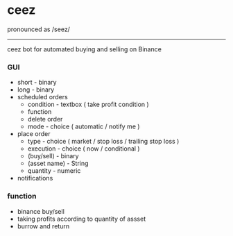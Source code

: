 # ceez 
pronounced as /seez/
___

ceez bot for automated buying and selling on Binance

### GUI

- short - binary
- long - binary
- scheduled orders
    - condition - textbox ( take profit condition )
    - function
    - delete order
    - mode - choice ( automatic / notify me )
- place order
    - type - choice ( market / stop loss / trailing stop loss )
    - execution - choice ( now / conditional )
    - (buy/sell) - binary
    - (asset name) - String
    - quantity - numeric
- notifications

### function

- binance buy/sell
- taking profits according to quantity of assset
- burrow and return